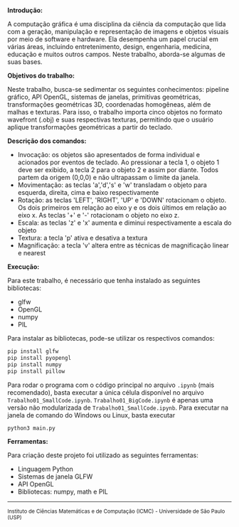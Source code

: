 **Introdução:**

A computação gráfica é uma disciplina da ciência da computação que lida com a geração, manipulação e representação de imagens e objetos visuais por meio de software e hardware. Ela desempenha um papel crucial em várias áreas, incluindo entretenimento, design, engenharia, medicina, educação e muitos outros campos. Neste trabalho, aborda-se algumas de suas bases.

**Objetivos do trabalho:**

Neste trabalho, busca-se sedimentar os seguintes conhecimentos: pipeline gráfico, API OpenGL, sistemas de janelas, primitivas geométricas, transformações geométricas 3D, coordenadas homogêneas, além de malhas e texturas. Para isso, o trabalho importa cinco objetos no formato wavefront (.obj) e suas respectivas texturas, permitindo que o usuário aplique transformações geométricas a partir do teclado.

**Descrição dos comandos:**

* Invocação: os objetos são apresentados de forma individual e acionados por eventos de teclado. Ao pressionar a tecla 1, o objeto 1 deve ser exibido, a tecla 2 para o objeto 2 e assim por diante. Todos partem da origem (0,0,0) e não ultrapassam o limite da janela. 
* Movimentação: as teclas 'a','d','s' e 'w' transladam o objeto para esquerda, direita, cima e baixo respectivamente
* Rotação: as teclas 'LEFT', 'RIGHT', 'UP' e 'DOWN' rotacionam o objeto. Os dois primeiros em relação ao eixo y e os dois últimos em relação ao eixo x. As teclas '+' e '-' rotacionam o objeto no eixo z.
* Escala: as teclas 'z' e 'x' aumenta e diminui respectivamente a escala do objeto
* Textura: a tecla 'p' ativa e desativa a textura
* Magnificação: a tecla 'v' altera entre as técnicas de magnificação linear e nearest

**Execução:**

Para este trabalho, é necessário que tenha instalado as seguintes bibliotecas: 
* glfw
* OpenGL
* numpy
* PIL

Para instalar as bibliotecas, pode-se utilizar os respectivos comandos:

```python
pip install glfw
pip install pyopengl
pip install numpy
pip install pillow
```

Para rodar o programa com o código principal no arquivo `.ipynb` (mais recomendado), basta executar a única célula disponível no arquivo `Trabalho01_SmallCode.ipynb`. `Trabalho01_BigCode.ipynb` é apenas uma versão não modularizada de `Trabalho01_SmallCode.ipynb`. Para executar na janela de comando do Windows ou Linux, basta executar 

```python
python3 main.py
```

**Ferramentas:**

Para criação deste projeto foi utilizado as seguintes ferramentas:
* Linguagem Python
* Sistemas de janela GLFW
* API OpenGL
* Bibliotecas: numpy, math e PIL

---

<sup>Instituto de Ciências Matemáticas e de Computação (ICMC) - Universidade de São Paulo (USP)</sup>
